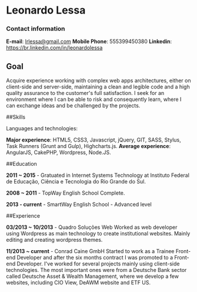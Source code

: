 # Leonardo Lessa

### Contact information

**E-mail**: lrlessa@gmail.com
**Mobile Phone**:  555399450380
**Linkedin**: https://br.linkedin.com/in/leonardolessa

## Goal
Acquire experience working with complex web apps architectures, either on client-side and server-side, maintaining a clean and legible code and a high quality assurance to the customer's full satisfaction. I seek for an environment where I can be able to risk and consequently learn, where I can exchange ideas and be challenged by the projects.

##Skills

Languages and technologies:

**Major experience**: HTML5, CSS3, Javascript, jQuery, GIT, SASS, Stylus, Task Runners (Grunt and Gulp), Highcharts.js.
**Average experience**: AngularJS, CakePHP, Wordpress, Node.JS.

##Education

**2011 ~ 2015** -  Gratuated in Internet Systems Technology at Instituto Federal de Educação, Ciência e Tecnologia do Rio Grande do Sul.

**2008 ~ 2011** - TopWay English School Complete.

**2013 - current** - SmartWay English School - Advanced level

##Experience

**03/2013 ~ 10/2013** - Quadro Soluções Web
Worked as web developer using Wordpress as main technology to create institutional websites. Mainly editing and creating wordpress themes.

**11/2013 ~ current** - Conrad Caine GmbH
Started to work as a Trainee Front-end Developer and after the six months contract I was promoted to a Front-end Developer.
I've worked for several projects mainly using client-side technologies.
The most important ones were from a Deutsche Bank sector called Deutsche Asset & Wealth Management, where we develop a few websites, including CIO View, DeAWM website and ETF US.
